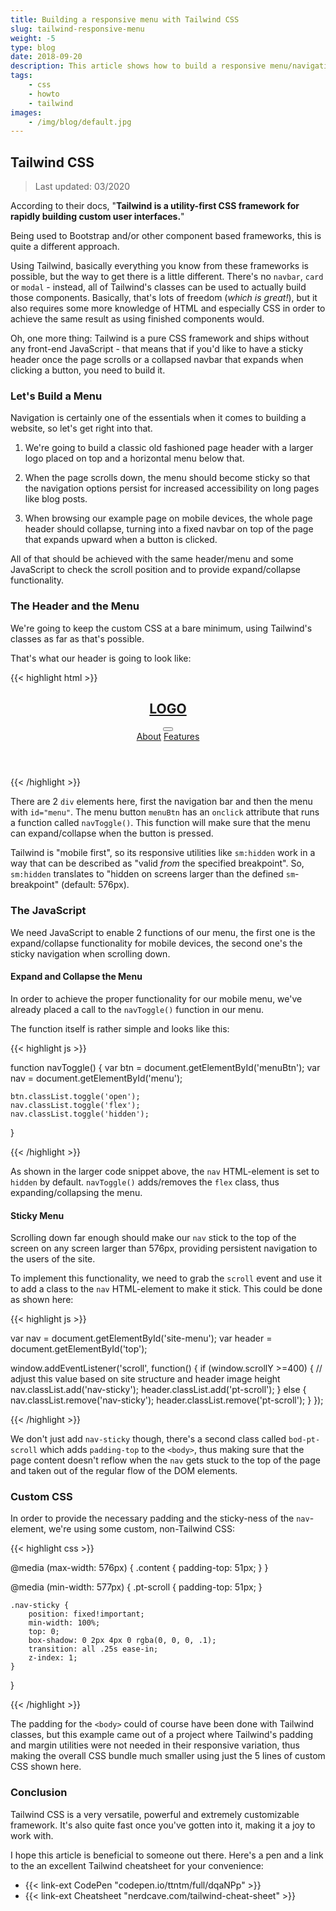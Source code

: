 ```yaml
---
title: Building a responsive menu with Tailwind CSS
slug: tailwind-responsive-menu
weight: -5
type: blog
date: 2018-09-20
description: This article shows how to build a responsive menu/navigation with Tailwind CSS and also includes a CodePen example. Updated 03/2020.
tags:
    - css
    - howto
    - tailwind
images:
    - /img/blog/default.jpg
---
```


## Tailwind CSS

> Last updated: 03/2020

According to their docs, "**Tailwind is a utility-first CSS framework for rapidly building custom user interfaces.**"

Being used to Bootstrap and/or other component based frameworks, this is quite a different approach.

Using Tailwind, basically everything you know from these frameworks is possible, but the way to get there is a little different. There's no `navbar`, `card` or `modal` - instead, all of Tailwind's classes can be used to actually build those components. Basically, that's lots of freedom (*which is great!*), but it also requires some more knowledge of HTML and especially CSS in order to achieve the same result as using finished components would.

Oh, one more thing: Tailwind is a pure CSS framework and ships without any front-end JavaScript - that means that if you'd like to have a sticky header once the page scrolls or a collapsed navbar that expands when clicking a button, you need to build it.

### Let's Build a Menu

Navigation is certainly one of the essentials when it comes to building a website, so let's get right into that.

1. We're going to build a classic old fashioned page header with a larger logo placed on top and a horizontal menu below that.

2. When the page scrolls down, the menu should become sticky so that the navigation options persist for increased accessibility on long pages like blog posts.

3. When browsing our example page on mobile devices, the whole page header should collapse, turning into a fixed navbar on top of the page that expands upward when a button is clicked.

All of that should be achieved with the same header/menu and some JavaScript to check the scroll position and to provide expand/collapse functionality.

### The Header and the Menu

We're going to keep the custom CSS at a bare minimum, using Tailwind's classes as far as that's possible.

That's what our header is going to look like:

{{< highlight html >}}

<header id="top" class="w-full flex flex-col fixed sm:relative bg-white pin-t pin-r pin-l">
<nav id="site-menu" class="flex flex-col sm:flex-row w-full justify-between items-center px-4 sm:px-6 py-1 bg-white shadow sm:shadow-none border-t-4 border-red-900">
    <div class="w-full sm:w-auto self-start sm:self-center flex flex-row sm:flex-none flex-no-wrap justify-between items-center">
        <a href="#" class="no-underline py-1">
            <h1 class="font-bold text-lg tracking-widest">LOGO</h1>
        </a>
        <button id="menuBtn" class="hamburger block sm:hidden focus:outline-none" type="button" onclick="navToggle();">
            <span class="hamburger__top-bun"></span>
            <span class="hamburger__bottom-bun"></span>
        </button>
    </div>
    <div id="menu" class="w-full sm:w-auto self-end sm:self-center sm:flex flex-col sm:flex-row items-center h-full py-1 pb-4 sm:py-0 sm:pb-0 hidden">
        <a class="text-dark font-bold hover:text-red text-lg w-full no-underline sm:w-auto sm:pr-4 py-2 sm:py-1 sm:pt-2" href="https://ttntm.me/blog/tailwind-responsive-menu/" target="_blank">About</a>
        <a class="text-dark font-bold hover:text-red text-lg w-full no-underline sm:w-auto sm:px-4 py-2 sm:py-1 sm:pt-2" href="#bottom">Features</a>
    </div>
</nav>
</header>

{{< /highlight >}}

There are 2 `div` elements here, first the navigation bar and then the menu with `id="menu"`. The menu button `menuBtn` has an `onclick` attribute that runs a function called `navToggle()`. This function will make sure that the menu can expand/collapse when the button is pressed.

Tailwind is "mobile first", so its responsive utilities like `sm:hidden` work in a way that can be described as "valid *from* the specified breakpoint". So, `sm:hidden` translates to "hidden on screens larger than the defined `sm`-breakpoint" (default: 576px).

### The JavaScript

We need JavaScript to enable 2 functions of our menu, the first one is the expand/collapse functionality for mobile devices, the second one's the sticky navigation when scrolling down.

#### Expand and Collapse the Menu

In order to achieve the proper functionality for our mobile menu, we've already placed a call to the `navToggle()` function in our menu.

The function itself is rather simple and looks like this:

{{< highlight js >}}

function navToggle() {
    var btn = document.getElementById('menuBtn');
    var nav = document.getElementById('menu');

    btn.classList.toggle('open');
    nav.classList.toggle('flex');
    nav.classList.toggle('hidden');
}

{{< /highlight >}}

As shown in the larger code snippet above, the `nav` HTML-element is set to `hidden` by default. `navToggle()` adds/removes the `flex` class, thus expanding/collapsing the menu.

#### Sticky Menu

Scrolling down far enough should make our `nav` stick to the top of the screen on any screen larger than 576px, providing persistent navigation to the users of the site.

To implement this functionality, we need to grab the `scroll` event and use it to add a class to the `nav` HTML-element to make it stick. This could be done as shown here:

{{< highlight js >}}

var nav = document.getElementById('site-menu');
var header = document.getElementById('top');

window.addEventListener('scroll', function() {
    if (window.scrollY >=400) { // adjust this value based on site structure and header image height
        nav.classList.add('nav-sticky');
        header.classList.add('pt-scroll');
    } else {
        nav.classList.remove('nav-sticky');
        header.classList.remove('pt-scroll');
    }
});

{{< /highlight >}}

We don't just add `nav-sticky` though, there's a second class called `bod-pt-scroll` which adds `padding-top` to the `<body>`, thus making sure that the page content doesn't reflow when the `nav` gets stuck to the top of the page and taken out of the regular flow of the DOM elements.

### Custom CSS

In order to provide the necessary padding and the sticky-ness of the `nav`-element, we're using some custom, non-Tailwind CSS:

{{< highlight css >}}

@media (max-width: 576px) {
    .content {
        padding-top: 51px;
    }
}

@media (min-width: 577px) {
    .pt-scroll {
        padding-top: 51px;
    }

    .nav-sticky {
        position: fixed!important;
        min-width: 100%;
        top: 0;
        box-shadow: 0 2px 4px 0 rgba(0, 0, 0, .1);
        transition: all .25s ease-in;
        z-index: 1;
    }
}

{{< /highlight >}}

The padding for the `<body>` could of course have been done with Tailwind classes, but this example came out of a project where Tailwind's padding and margin utilities were not needed in their responsive variation, thus making the overall CSS bundle much smaller using just the 5 lines of custom CSS shown here.

### Conclusion

Tailwind CSS is a very versatile, powerful and extremely customizable framework. It's also quite fast once you've gotten into it, making it a joy to work with.

I hope this article is beneficial to someone out there. Here's a pen and a link to the an excellent Tailwind cheatsheet for your convenience:

- {{< link-ext CodePen "codepen.io/ttntm/full/dqaNPp" >}}
- {{< link-ext Cheatsheet "nerdcave.com/tailwind-cheat-sheet" >}}